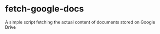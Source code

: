 # fetch-google-docs
A simple script fetching the actual content of documents stored on Google Drive

